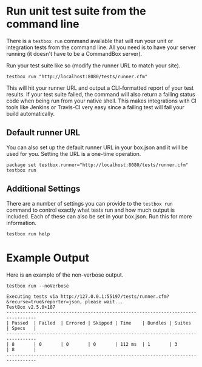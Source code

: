 # Run unit test suite from the command line

There is a `testbox run` command available that will run your unit or integration tests from the command line.  All you need is to have your server running (it doesn't have to be a CommandBox server).

Run your test suite like so (modify the runner URL to match your site).
```
testbox run "http://localhost:8080/tests/runner.cfm"
```

This will hit your runner URL and output a CLI-formatted report of your test results.  If your test suite failed, the command will also return a failing status code when being run from your native shell.  This makes integrations with CI tools like Jenkins or Travis-CI very easy since a failing test will fail your build automatically.

## Default runner URL

You can also set up the default runner URL in your box.json and it will be used for you.  Setting the URL is a one-time operation.

```
package set testbox.runner="http://localhost:8080/tests/runner.cfm"
testbox run
```

## Additional Settings

There are a number of settings you can provide to the `testbox run` command to control exactly what tests run and how much output is included.  Each of these can also be set in your box.json.  Run this for more information.
```
testbox run help
```

# Example Output

Here is an example of the non-verbose output.

```
testbox run --noVerbose

Executing tests via http://127.0.0.1:55197/tests/runner.cfm?&recurse=true&reporter=json, please wait...
TestBox v2.5.0+107
---------------------------------------------------------------------------------
| Passed  | Failed  | Errored | Skipped | Time    | Bundles | Suites  | Specs   |
---------------------------------------------------------------------------------
| 8       | 0       | 0       | 0       | 112 ms  | 1       | 3       | 8       |
---------------------------------------------------------------------------------
```